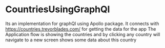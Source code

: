 # CountriesUsingGraphQl

Its an implementation for graphQl using Apollo package. 
It connects with  https://countries.trevorblades.com/ for getting the data for the app
The Application flow is showing the countries and by clicking any country will navigate to 
a new screen shows some data about this country

